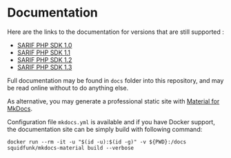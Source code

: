 # Documentation

Here are the links to the documentation for versions that are still supported : 

- [SARIF PHP SDK 1.0](https://llaville.github.io/sarif-php-sdk/1.0/)
- [SARIF PHP SDK 1.1](https://llaville.github.io/sarif-php-sdk/1.1/)
- [SARIF PHP SDK 1.2](https://llaville.github.io/sarif-php-sdk/1.2/)
- [SARIF PHP SDK 1.3](https://llaville.github.io/sarif-php-sdk/1.3/)

Full documentation may be found in `docs` folder into this repository, and may be read online without to do anything else.

As alternative, you may generate a professional static site with [Material for MkDocs][mkdocs-material].

Configuration file `mkdocs.yml` is available and if you have Docker support, 
the documentation site can be simply build with following command:

```shell
docker run --rm -it -u "$(id -u):$(id -g)" -v ${PWD}:/docs squidfunk/mkdocs-material build --verbose
```

[mkdocs-material]: https://github.com/squidfunk/mkdocs-material

